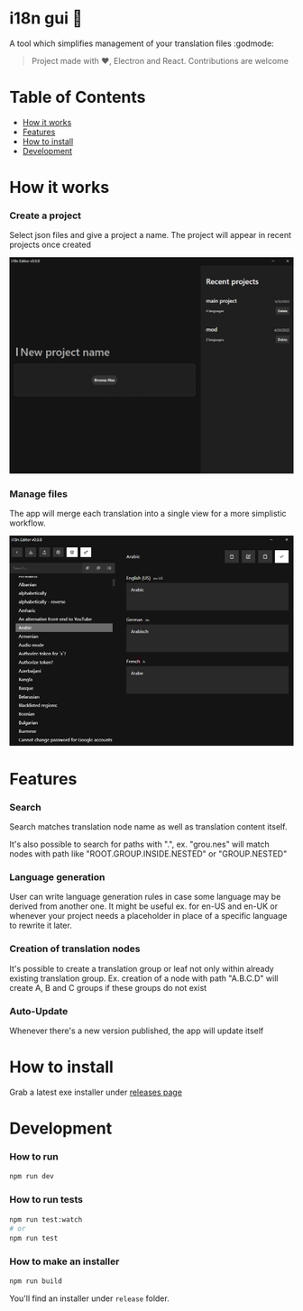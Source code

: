 # i18n gui :evergreen_tree:

A tool which simplifies management of your translation files :godmode:

> Project made with ❤️, Electron and React. Contributions are welcome


# Table of Contents

* [How it works](#how-it-works)
* [Features](#features)
* [How to install](#how-to-install)
* [Development](#development)

# <a name="how-it-works"></a>How it works

### Create a project
Select json files and give a project a name. The project will appear in recent projects once created

![Blocking Window](https://raw.githubusercontent.com/DeH4er/i18n-gui/master/.github/recent-projects.png)

### Manage files
The app will merge each translation into a single view for a more simplistic workflow.

![Settings Window](https://raw.githubusercontent.com/DeH4er/i18n-gui/master/.github/main-view.png)

# <a name="features"></a>Features
### Search

Search matches translation node name as well as translation content itself.

It's also possible to search for paths with ".", ex. "grou.nes" will match nodes with path like "ROOT.GROUP.INSIDE.NESTED" or "GROUP.NESTED"

### Language generation

User can write language generation rules in case some language may be derived from another one. It might be useful ex. for en-US and en-UK or whenever your project needs a placeholder in place of a specific language to rewrite it later.

### Creation of translation nodes

It's possible to create a translation group or leaf not only within already existing translation group. Ex. creation of a node with path "A.B.C.D" will create A, B and C groups if these groups do not exist

### Auto-Update

Whenever there's a new version published, the app will update itself

# <a name="how-to-install"></a>How to install

Grab a latest exe installer under [releases page](https://github.com/DeH4er/i18n-gui/releases)

# <a name="development"><a/>Development

### How to run

```bash
npm run dev
```
  
### How to run tests
```bash
npm run test:watch
# or
npm run test
```


### How to make an installer

```bash
npm run build
```

You'll find an installer under `release` folder.
